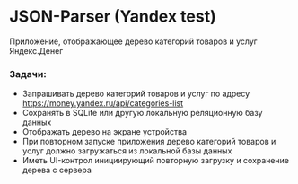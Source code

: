 # JSON-Parser (Yandex test)
Приложение, отображающее дерево категорий товаров и услуг Яндекс.Денег
### Задачи:
* Запрашивать дерево категорий товаров и услуг по адресу https://money.yandex.ru/api/categories-list
* Сохранять в SQLite или другую локальную реляционную базу данных
* Отображать дерево на экране устройства
* При повторном запуске приложения дерево категорий товаров и услуг должно загружаться из локальной базы данных
* Иметь UI-контрол инициирующий повторную загрузку и сохранение дерева с сервера
